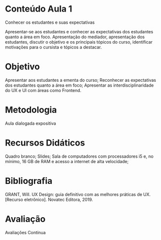 # Conteúdo Aula 1

Conhecer os estudantes e suas expectativas

Apresentar-se aos estudantes e conhecer as expectativas dos estudantes quanto a área em foco.
Apresentação do mediador, apresentação dos estudantes, discutir o objetivo e os principais tópicos do curso, identificar motivações para o cursista e tópicos a destacar.

# Objetivo

Apresentar aos estudantes a ementa do curso; Reconhecer as expectativas dos estudantes quanto a área em foco; Apresentar as interdisciplinaridade do UX e UI com áreas como Frontend.

# Metodologia

Aula dialogada expositiva

# Recursos Didáticos

Quadro branco; Slides; Sala de computadores com processadores i5 e, no mínimo, 16 GB de RAM e acesso a internet de alta velocidade;

# Bibliografia

GRANT, Will. UX Design: guia definitivo com as melhores práticas de UX. [Recurso eletrônico]. Novatec Editora, 2019.

# Avaliação

Avaliações Contínua
